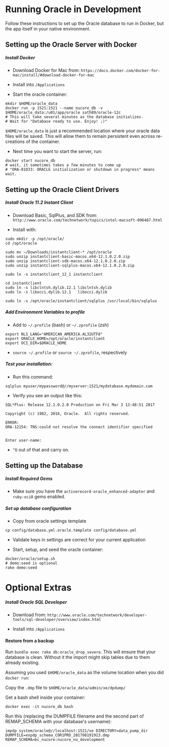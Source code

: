 # Running Oracle in Development

Follow these instructions to set up the Oracle database to run in Docker, but the app itself in your native environment.

## Setting up the Oracle Server with Docker

##### Install Docker

* Download Docker for Mac from: `https://docs.docker.com/docker-for-mac/install/#download-docker-for-mac`

* Install into `/Applications`

* Start the oracle container:

```
mkdir $HOME/oracle_data
docker run -p 1521:1521 --name nucore_db -v $HOME/oracle_data:/u01/app/oracle sath89/oracle-12c
# This will take several minutes as the database initializes.
# Wait for "Database ready to use. Enjoy! ;)"
```

`$HOME/oracle_data` is just a recommended location where your oracle data files will
be saved. This will allow them to remain persistent even across re-creations of
the container.

* Next time you want to start the server, run:

```
docker start nucore_db
# wait, it sometimes takes a few minutes to come up
# "ORA-01033: ORACLE initialization or shutdown in progress" means wait.
```

## Setting up the Oracle Client Drivers

##### Install Oracle 11.2 Instant Client

* Download Basic, SqlPlus, and SDK from: `http://www.oracle.com/technetwork/topics/intel-macsoft-096467.html`

* Install with:

```
sudo mkdir -p /opt/oracle/
cd /opt/oracle

sudo mv ~/Downloads/instantclient-* /opt/oracle
sudo unzip instantclient-basic-macos.x64-12.1.0.2.0.zip
sudo unzip instantclient-sdk-macos.x64-12.1.0.2.0.zip
sudo unzip instantclient-sqlplus-macos.x64-12.1.0.2.0.zip

sudo ln -s instantclient_12_1 instantclient

cd instantclient
sudo ln -s libclntsh.dylib.12.1 libclntsh.dylib
sudo ln -s libocci.dylib.12.1   libocci.dylib

sudo ln -s /opt/oracle/instantclient/sqlplus /usr/local/bin/sqlplus
```

##### Add Environment Variables to profile

* Add to `~/.profile` (bash) or `~/.zprofile` (zsh)

```
export NLS_LANG="AMERICAN_AMERICA.AL32UTF8"
export ORACLE_HOME=/opt/oracle/instantclient
export OCI_DIR=$ORACLE_HOME
```

* `source ~/.profile` or `source ~/.zprofile`, respectively


##### Test your installation:

* Run this command:

```
sqlplus myuser/mypassword@//myserver:1521/mydatabase.mydomain.com
```

* Verify you see an output like this:

```
SQL*Plus: Release 12.1.0.2.0 Production on Fri Mar 3 13:48:51 2017

Copyright (c) 1982, 2016, Oracle.  All rights reserved.

ERROR:
ORA-12154: TNS:could not resolve the connect identifier specified


Enter user-name:
```

* `^D` out of that and carry on.

## Setting up the Database

##### Install Required Gems

* Make sure you have the `activerecord-oracle_enhanced-adapter` and `ruby-oci8` gems
enabled.

##### Set up database configuration

* Copy from oracle settings template

```
cp config/database.yml.oracle.template config/database.yml
```

* Validate keys in settings are correct for your current application

* Start, setup, and seed the oracle container:

```
docker/oracle/setup.sh
# demo:seed is optional
rake demo:seed
```

# Optional Extras

##### Install Oracle SQL Developer

* Download from: `http://www.oracle.com/technetwork/developer-tools/sql-developer/overview/index.html`

* Install into `/Applications`

#### Restore from a backup

Run `bundle exec rake db:oracle_drop_severe`. This will ensure that your database
is clean. Without it the import might skip tables due to them already existing.

Assuming you used `$HOME/oracle_data` as the volume location when you did `docker run`:

Copy the `.dmp` file to `$HOME/oracle_data/admin/xe/dpdump/`

Get a bash shell inside your container:

```
docker exec -it nucore_db bash
```

Run this (replacing the DUMPFILE filename and the second part of REMAP_SCHEMA with your database's username):
```
impdp system/oracle@//localhost:1521/xe DIRECTORY=data_pump_dir DUMPFILE=expdp_schema_COR1PRD_201708191913.dmp REMAP_SCHEMA=bc_nucore:nucore_nu_development
```

